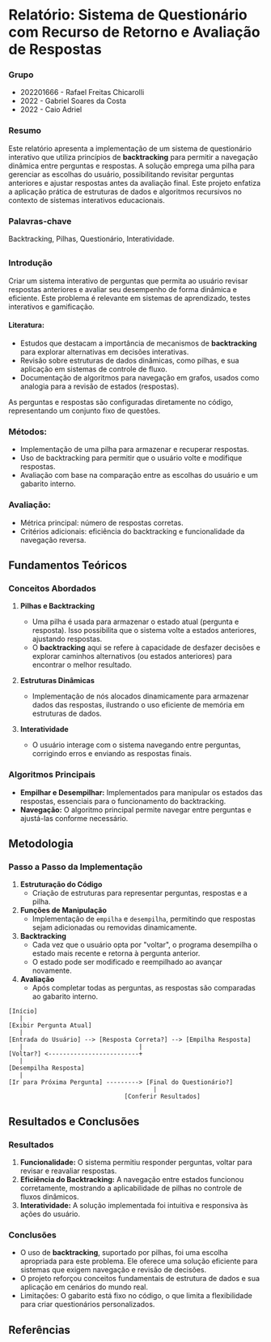 # Relatório: Sistema de Questionário com Recurso de Retorno e Avaliação de Respostas

### Grupo ‎ ‎ ‎ ‎ ‎ ‎ ‎ ‎ ‎ ‎ ‎ 
- 202201666 - Rafael Freitas Chicarolli
- 2022 - Gabriel Soares da Costa
- 2022 - Caio Adriel

### Resumo
Este relatório apresenta a implementação de um sistema de questionário interativo que utiliza princípios de **backtracking** para permitir a navegação dinâmica entre perguntas e respostas. A solução emprega uma pilha para gerenciar as escolhas do usuário, possibilitando revisitar perguntas anteriores e ajustar respostas antes da avaliação final. Este projeto enfatiza a aplicação prática de estruturas de dados e algoritmos recursivos no contexto de sistemas interativos educacionais.

### Palavras-chave
Backtracking, Pilhas, Questionário, Interatividade.
##
### Introdução

Criar um sistema interativo de perguntas que permita ao usuário revisar respostas anteriores e avaliar seu desempenho de forma dinâmica e eficiente. Este problema é relevante em sistemas de aprendizado, testes interativos e gamificação.
#### Literatura:
-   Estudos que destacam a importância de mecanismos de **backtracking** para explorar alternativas em decisões interativas.
-   Revisão sobre estruturas de dados dinâmicas, como pilhas, e sua aplicação em sistemas de controle de fluxo.
-   Documentação de algoritmos para navegação em grafos, usados como analogia para a revisão de estados (respostas).

As perguntas e respostas são configuradas diretamente no código, representando um conjunto fixo de questões.

### Métodos:
-   Implementação de uma pilha para armazenar e recuperar respostas.
-   Uso de backtracking para permitir que o usuário volte e modifique respostas.
-   Avaliação com base na comparação entre as escolhas do usuário e um gabarito interno.

### Avaliação:
-   Métrica principal: número de respostas corretas.
-   Critérios adicionais: eficiência do backtracking e funcionalidade da navegação reversa.

## Fundamentos Teóricos
### Conceitos Abordados

1.  **Pilhas e Backtracking**
    
    -   Uma pilha é usada para armazenar o estado atual (pergunta e resposta). Isso possibilita que o sistema volte a estados anteriores, ajustando respostas.
    -   O **backtracking** aqui se refere à capacidade de desfazer decisões e explorar caminhos alternativos (ou estados anteriores) para encontrar o melhor resultado.
2.  **Estruturas Dinâmicas**
    
    -   Implementação de nós alocados dinamicamente para armazenar dados das respostas, ilustrando o uso eficiente de memória em estruturas de dados.
3.  **Interatividade**
    
    -   O usuário interage com o sistema navegando entre perguntas, corrigindo erros e enviando as respostas finais.

### Algoritmos Principais

-   **Empilhar e Desempilhar:** Implementados para manipular os estados das respostas, essenciais para o funcionamento do backtracking.
-   **Navegação:** O algoritmo principal permite navegar entre perguntas e ajustá-las conforme necessário.


## Metodologia
### Passo a Passo da Implementação

1.  **Estruturação do Código**
    -   Criação de estruturas para representar perguntas, respostas e a pilha.
2.  **Funções de Manipulação**
    -   Implementação de `empilha` e `desempilha`, permitindo que respostas sejam adicionadas ou removidas dinamicamente.
3.  **Backtracking**
    -   Cada vez que o usuário opta por "voltar", o programa desempilha o estado mais recente e retorna à pergunta anterior.
    -   O estado pode ser modificado e reempilhado ao avançar novamente.
4.  **Avaliação**
    -   Após completar todas as perguntas, as respostas são comparadas ao gabarito interno.
```
[Início]
   |
[Exibir Pergunta Atual]
   |
[Entrada do Usuário] --> [Resposta Correta?] --> [Empilha Resposta]
   |                                |  
[Voltar?] <-------------------------+ 
   |  
[Desempilha Resposta]
   |
[Ir para Próxima Pergunta] ---------> [Final do Questionário?]
                                        |
                                [Conferir Resultados]

```

## Resultados e Conclusões


### Resultados

1.  **Funcionalidade:** O sistema permitiu responder perguntas, voltar para revisar e reavaliar respostas.
2.  **Eficiência do Backtracking:** A navegação entre estados funcionou corretamente, mostrando a aplicabilidade de pilhas no controle de fluxos dinâmicos.
3.  **Interatividade:** A solução implementada foi intuitiva e responsiva às ações do usuário.

### Conclusões

-   O uso de **backtracking**, suportado por pilhas, foi uma escolha apropriada para este problema. Ele oferece uma solução eficiente para sistemas que exigem navegação e revisão de decisões.
-   O projeto reforçou conceitos fundamentais de estrutura de dados e sua aplicação em cenários do mundo real.
-   Limitações: O gabarito está fixo no código, o que limita a flexibilidade para criar questionários personalizados.

## Referências

